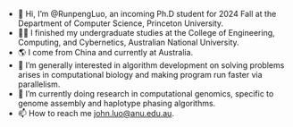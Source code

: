 - 👋 Hi, I’m @RunpengLuo, an incoming Ph.D student for 2024 Fall at the Department of Computer Science, Princeton University.
- 👨‍🎓 I finished my undergraduate studies at the College of Engineering, Computing, and Cybernetics, Australian National University.
- 🌎 I come from China and currently at Australia.
- 👀 I’m generally interested in algorithm development on solving problems arises in computational biology and making program run faster via parallelism.
- 🌱 I’m currently doing research in computational genomics, specific to genome assembly and haplotype phasing algorithms.
- 📫 How to reach me john.luo@anu.edu.au.

<!---
RunpengLuo/RunpengLuo is a ✨ special ✨ repository because its `README.md` (this file) appears on your GitHub profile.
You can click the Preview link to take a look at your changes.
--->
